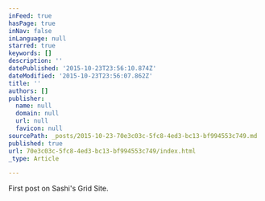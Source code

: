 ```yaml
---
inFeed: true
hasPage: true
inNav: false
inLanguage: null
starred: true
keywords: []
description: ''
datePublished: '2015-10-23T23:56:10.874Z'
dateModified: '2015-10-23T23:56:07.862Z'
title: ''
authors: []
publisher:
  name: null
  domain: null
  url: null
  favicon: null
sourcePath: _posts/2015-10-23-70e3c03c-5fc8-4ed3-bc13-bf994553c749.md
published: true
url: 70e3c03c-5fc8-4ed3-bc13-bf994553c749/index.html
_type: Article

---
```

First post on Sashi's Grid Site.